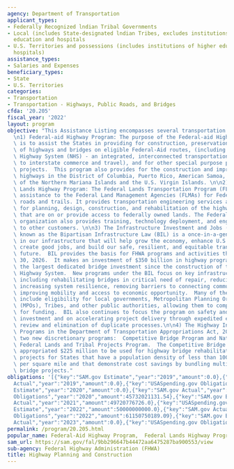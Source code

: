 ```yaml
---
agency: Department of Transportation
applicant_types:
- Federally Recognized lndian Tribal Governments
- Local (includes State-designated lndian Tribes, excludes institutions of higher
  education and hospitals
- U.S. Territories and possessions (includes institutions of higher education and
  hospitals)
assistance_types:
- Salaries and Expenses
beneficiary_types:
- State
- U.S. Territories
categories:
- Transportation
- Transportation - Highways, Public Roads, and Bridges
cfda: '20.205'
fiscal_year: '2022'
layout: program
objective: "This Assistance Listing encompasses several transportation programs: \n\
  \n1) Federal-aid Highway Program: The purpose of the Federal-aid Highway Program\
  \ is to assist the States in providing for construction, preservation, and improvement\
  \ of highways and bridges on eligible Federal-Aid routes, (including the National\
  \ Highway System (NHS) - an integrated, interconnected transportation system important\
  \ to interstate commerce and travel), and for other special purpose programs and\
  \ projects.  This program also provides for the construction and improvement of\
  \ highways in the District of Columbia, Puerto Rico, American Samoa, Guam, the Commonwealth\
  \ of the Northern Mariana Islands and the U.S. Virgin Islands. \n\n2) The Federal\
  \ Lands Highway Program: The Federal Lands Transportation Program (FLTP) provides\
  \ assistance to the Federal Land Management Agencies (FLMAs) for Federally-owned\
  \ roads and trails. It provides transportation engineering services and funding\
  \ for planning, design, construction, and rehabilitation of the highways and bridges\
  \ that are on or provide access to federally owned lands. The Federal Lands Highway\
  \ organization also provides training, technology deployment, and engineering services\
  \ to other customers. \n\n3) The Infrastructure Investment and Jobs (IIJA) Act also\
  \ known as the Bipartisan Infrastructure Law (BIL) is a once-in-a-generation investment\
  \ in our infrastructure that will help grow the economy, enhance U.S. competitiveness,\
  \ create good jobs, and build our safe, resilient, and equitable transportation\
  \ future.  BIL provides the basis for FHWA programs and activities through September\
  \ 30, 2026.  It makes an investment of $350 billion in highway programs. This includes\
  \ the largest dedicated bridge investment since the construction of the Interstate\
  \ Highway System.  New programs under the BIL focus on key infrastructure priorities\
  \ including rehabilitating bridges in critical need of repair, reducing carbon emissions,\
  \ increasing system resilience, removing barriers to connecting communities, and\
  \ improving mobility and access to economic opportunity.  Many of the new programs\
  \ include eligibility for local governments, Metropolitan Planning Organizations\
  \ (MPOs), Tribes, and other public authorities, allowing them to compete directly\
  \ for funding.  BIL also continues to focus the program on safety and performance-based\
  \ investment and on accelerating project delivery through expedited environmental\
  \ review and elimination of duplicate processes.\n\n4) The Highway Infrastructure\
  \ Programs in the Department of Transportation Appropriations Act, 2018, included\
  \ two new discretionary programs:  Competitive Bridge Program and Nationally Significant\
  \ Federal Lands and Tribal Projects Program.  The Competitive Bridge Program was\
  \ appropriated $225 million to be used for highway bridge rehabilitation or replacement\
  \ projects for States that have a population density of less than 100 individuals\
  \ per square mile and that demonstrate cost savings by bundling multiple highway\
  \ bridge projects."
obligations: '[{"key":"SAM.gov Estimate","year":"2019","amount":0.0},{"key":"SAM.gov
  Actual","year":"2019","amount":0.0},{"key":"USASpending.gov Obligations","year":"2019","amount":44932417259.26},{"key":"SAM.gov
  Estimate","year":"2020","amount":0.0},{"key":"SAM.gov Actual","year":"2020","amount":45312247996.0},{"key":"USASpending.gov
  Obligations","year":"2020","amount":45732021131.54},{"key":"SAM.gov Estimate","year":"2021","amount":22563312155.0},{"key":"SAM.gov
  Actual","year":"2021","amount":49720776726.0},{"key":"USASpending.gov Obligations","year":"2021","amount":50251360031.85},{"key":"SAM.gov
  Estimate","year":"2022","amount":50000000000.0},{"key":"SAM.gov Actual","year":"2022","amount":60734401257.0},{"key":"USASpending.gov
  Obligations","year":"2022","amount":61150750189.09},{"key":"SAM.gov Estimate","year":"2023","amount":60828825737.0},{"key":"SAM.gov
  Actual","year":"2023","amount":0.0},{"key":"USASpending.gov Obligations","year":"2023","amount":41125401904.25}]'
permalink: /program/20.205.html
popular_name: Federal-Aid Highway Program,  Federal Lands Highway Program
sam_url: https://sam.gov/fal/9bb296647b44472aa6475287ba900553/view
sub-agency: Federal Highway Administration (FHWA)
title: Highway Planning and Construction
---
```

